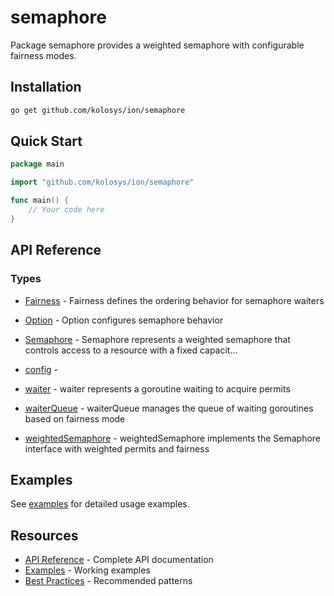 # semaphore

Package semaphore provides a weighted semaphore with configurable fairness modes.


## Installation

```bash
go get github.com/kolosys/ion/semaphore
```

## Quick Start

```go
package main

import "github.com/kolosys/ion/semaphore"

func main() {
    // Your code here
}
```

## API Reference
### Types
- [Fairness](../api-reference/semaphore.md#fairness) - Fairness defines the ordering behavior for semaphore waiters

- [Option](../api-reference/semaphore.md#option) - Option configures semaphore behavior

- [Semaphore](../api-reference/semaphore.md#semaphore) - Semaphore represents a weighted semaphore that controls access to a resource
with a fixed capacit...
- [config](../api-reference/semaphore.md#config) - 
- [waiter](../api-reference/semaphore.md#waiter) - waiter represents a goroutine waiting to acquire permits

- [waiterQueue](../api-reference/semaphore.md#waiterqueue) - waiterQueue manages the queue of waiting goroutines based on fairness mode

- [weightedSemaphore](../api-reference/semaphore.md#weightedsemaphore) - weightedSemaphore implements the Semaphore interface with weighted permits and fairness


## Examples

See [examples](../examples/semaphore/README.md) for detailed usage examples.

## Resources

- [API Reference](../api-reference/semaphore.md) - Complete API documentation
- [Examples](../examples/semaphore/README.md) - Working examples
- [Best Practices](../guides/semaphore-best-practices.md) - Recommended patterns

